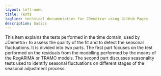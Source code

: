 ```yaml
---
layout: left-menu
title: Tests
tagline: technical documentation for JDemetra+ using GitHub Pages
description: Basics
---
```


This item explains the tests performed in the time domain, used by
JDemetra+ to assess the quality of the fit and to detect the seasonal
fluctuations. It is divided into two parts. The first part focuses on
the test performed on the residuals from the modelling performed by the
means of the RegARIMA or TRAMO models. The second part discusses
seasonality tests used to identify seasonal fluctuations on different
stages of the seasonal adjustment process.